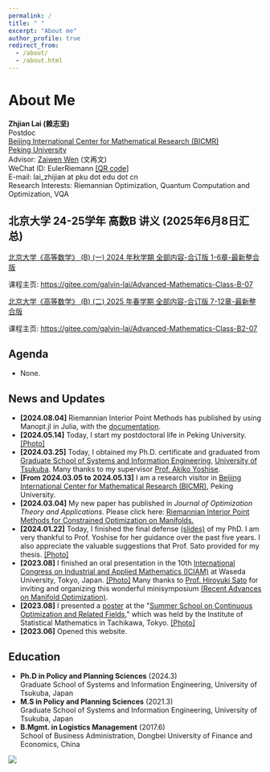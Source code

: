 ```yaml
---
permalink: /
title: " "
excerpt: "About me"
author_profile: true
redirect_from: 
  - /about/
  - /about.html
---
```


# About Me

**Zhjian Lai (赖志坚)**\
Postdoc\
[Beijing International Center for Mathematical Research (BICMR)](http://bicmr.pku.edu.cn/)\
[Peking University](https://english.pku.edu.cn/)\
Advisor: [Zaiwen Wen](http://faculty.bicmr.pku.edu.cn/~wenzw/) (文再文)\
WeChat ID: EulerRiemann [[QR code]](https://galvinlai.github.io/images/qr_code_300.jpg)\
E-mail:  lai_zhijian at pku dot edu dot cn\
Research Interests: Riemannian Optimization, Quantum Computation and Optimization, VQA

## 北京大学 24-25学年 高数B 讲义 (2025年6月8日汇总)

[北京大学《高等数学》 (B) (一) 2024 年秋学期 全部内容-合订版 1-6章-最新整合版](https://gitee.com/galvin-lai/Advanced-Mathematics-Class-B-07/raw/master/AM-B-1-PKU-ALL.pdf)

课程主页: https://gitee.com/galvin-lai/Advanced-Mathematics-Class-B-07

[北京大学《高等数学》 (B) (二) 2025 年春学期 全部内容-合订版 7-12章-最新整合版](https://gitee.com/galvin-lai/Advanced-Mathematics-Class-B2-07/raw/master/AM-B-2-PKU-ALL.pdf) 

课程主页: https://gitee.com/galvin-lai/Advanced-Mathematics-Class-B2-07

## Agenda

 - None.

## News and Updates

- **[2024.08.04]** Riemannian Interior Point Methods has published by using Manopt.jl in Julia, with the [documentation](https://manoptjl.org/stable/solvers/interior_point_Newton/).
- **[2024.05.14]** Today, I start my postdoctoral life in Peking University. [[Photo]](https://galvinlai.github.io/images/weiming_lake_20240516092531.jpg)
- **[2024.03.25]** Today, I obtained my Ph.D. certificate and graduated from [Graduate School of Systems and Information Engineering](https://www.sie.tsukuba.ac.jp/eng/), [University of Tsukuba](https://www.tsukuba.ac.jp/en/). Many thanks to my supervisor [Prof. Akiko Yoshise](https://infoshako.sk.tsukuba.ac.jp/~yoshise/).
- **[From 2024.03.05 to 2024.05.13]** I am a research visitor in [Beijing International Center for Mathematical Research (BICMR)](https://bicmr.pku.edu.cn/), Peking University.
- **[2024.03.04]** My new paper has published in *Journal of Optimization Theory and Applications*. Please click here: [Riemannian Interior Point Methods for Constrained Optimization on Manifolds.]( https://doi.org/10.1007/s10957-024-02403-8)
- **[2024.01.22]** Today, I finished the final defense [(slides)](https://galvinlai.github.io/files/slides/2024_01_22_PhD_FinalDefense.pdf) of my PhD. I am very thankful to Prof. Yoshise for her guidance over the past five years. I also appreciate the valuable suggestions that Prof. Sato provided for my thesis. [[Photo]](https://galvinlai.github.io/images/sato_yoshise_lai_2024-01-22.jpg)
- **[2023.08]** I finished an oral presentation in the 10th [International Congress on Industrial and Applied Mathematics (ICIAM)](https://iciam2023.org/) at Waseda University, Tokyo, Japan. [[Photo]](https://galvinlai.github.io/images/ICIAM2023.jpg) Many thanks to [Prof. Hiroyuki Sato](https://sites.google.com/site/hiroyukisatoeng/home) for inviting and organizing this wonderful minisymposium [(Recent Advances on Manifold Optimization)](https://iciam2023.org/registered_data?id=01064).
- **[2023.08]** I presented a [poster](https://galvinlai.github.io/talks/) at the "[Summer School on Continuous Optimization and Related Fields](https://www.ism.ac.jp/~mirai/sscoke/2023/)," which was held by the Institute of Statistical Mathematics in Tachikawa, Tokyo. [[Photo]](https://galvinlai.github.io/images/2023-08-11-sscoke-group-photo-b.jpg)
- **[2023.06]** Opened this website.

## Education

- **Ph.D in Policy and Planning Sciences** (2024.3)\
  Graduate School of Systems and Information Engineering, University of Tsukuba, Japan
- **M.S in Policy and Planning Sciences** (2021.3)\
  Graduate School of Systems and Information Engineering, University of Tsukuba, Japan
- **B.Mgmt. in Logistics Management** (2017.6)\
  School of Business Administration, Dongbei University of Finance and Economics, China


<a href='https://clustrmaps.com/site/1bv2n'  title='Visit tracker'><img src='//clustrmaps.com/map_v2.png?cl=ffffff&w=300&t=n&d=J6_1YGeLg-J7t5ToGOrm1lj_HeE4j7CR-SSuDJOBqso&co=2d78ad&ct=ffffff'/></a>